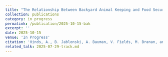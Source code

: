 ```yaml
---
title: "The Relationship Between Backyard Animal Keeping and Food Security Status in the United States"
collection: publications
category: in_progress
permalink: /publication/2025-10-15-bak
excerpt: ''
date: 2025-10-15
venue: 'In Progress'
citation: 'Hinds, A., B. Jablonski, A. Bauman, V. Fields, M. Branan, and A. Beam. "The Relationship Between Backyard Animal Keeping and Food Security Status in the United States."'
related_talk: 2025-07-29-track.md
---
```


